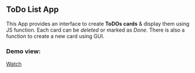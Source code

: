 ## ToDo List App

This App provides an interface to create **ToDOs cards** & display them using JS function. Each card can be _deleted_ or marked as _Done_. There is also a function to create a new card using GUI. 

### Demo view:
[Watch](https://martlet-anastasia.github.io/todo-list-app/)
